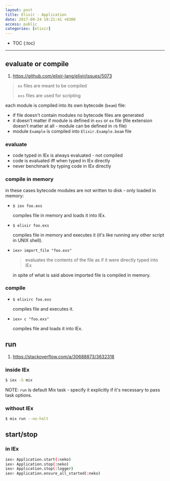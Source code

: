 ```yaml
---
layout: post
title: Elixir - Application
date: 2017-09-24 19:21:41 +0300
access: public
categories: [elixir]
---
```


<!-- more -->

* TOC
{:toc}
<hr>

## evaluate or compile

1. <https://github.com/elixir-lang/elixir/issues/5073>

> `ex` files are meant to be compiled
>
> `exs` files are used for scripting

each module is compiled into its own bytecode (`beam`) file:

- if file doesn't contain modules no bytecode files are generated
- it doesn't matter if module is defined in `exs` or `ex` file
  (file extension doesn't matter at all - module can be defined in `rb` file)
- module `Example` is compiled into `Elixir.Example.beam` file

### evaluate

- code typed in IEx is always evaluated - not compiled
- code is evaluated iff when typed in IEx directly
- never benchmark by typing code in IEx directly

### compile in memory

in these cases bytecode modules are not written to disk - only loaded in memory:

- `$ iex foo.exs`

  compiles file in memory and loads it into IEx.

- `$ elixir foo.exs`

  compiles file in memory and executes it
  (it's like running any other script in UNIX shell).

- `iex> import_file "foo.exs"`

  > evaluates the contents of the file as if it were directly typed into IEx

  in spite of what is said above imported file is compiled in memory.

### compile

- `$ elixirc foo.exs`

  compiles file and executes it.

- `iex> c "foo.exs"`

  compiles file and loads it into IEx.

## run

1. <https://stackoverflow.com/a/30688873/3632318>

### inside IEx

```sh
$ iex -S mix
```

NOTE: `run` is default Mix task - specify it explicitly
      if it's necessary to pass task options.

### without IEx

```sh
$ mix run --no-halt
```

## start/stop

### in IEx

```sh
iex> Application.start(:neko)
iex> Application.stop(:neko)
iex> Application.stop(:logger)
iex> Application.ensure_all_started(:neko)
```
